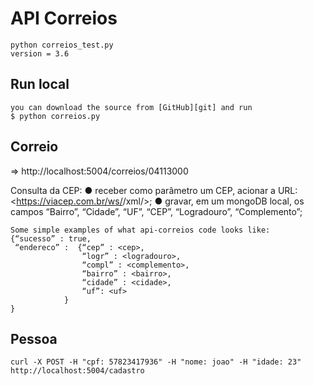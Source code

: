 API Correios
============
    python correios_test.py
    version = 3.6

Run local
------------
    you can download the source from [GitHub][git] and run
    $ python correios.py

Correio
------------
=> http://localhost:5004/correios/04113000

Consulta da CEP:
    ● receber como parâmetro um CEP, acionar a URL: <https://viacep.com.br/ws/<CEP>/xml/>;
    ● gravar, em um mongoDB local, os campos “Bairro”, “Cidade”, “UF”, “CEP”, “Logradouro”, “Complemento”;

    Some simple examples of what api-correios code looks like:
    {“sucesso” : true,
     “endereco” :  {“cep” : <cep>,
                    “logr” : <logradouro>,
                    “compl” : <complemento>,
                    “bairro” : <bairro>,
                    “cidade” : <cidade>,
                    “uf”: <uf>
                }
    }

Pessoa
------------
    curl -X POST -H "cpf: 57823417936" -H "nome: joao" -H "idade: 23" http://localhost:5004/cadastro
